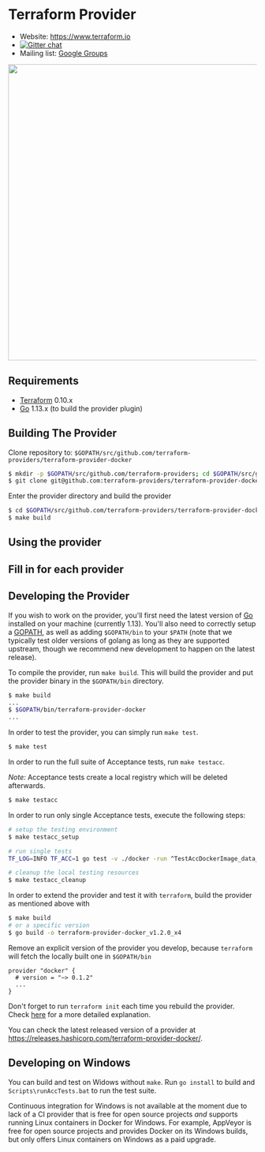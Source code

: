 Terraform Provider
==================

- Website: https://www.terraform.io
- [![Gitter chat](https://badges.gitter.im/hashicorp-terraform/Lobby.png)](https://gitter.im/hashicorp-terraform/Lobby)
- Mailing list: [Google Groups](http://groups.google.com/group/terraform-tool)

<img src="https://cdn.rawgit.com/hashicorp/terraform-website/master/content/source/assets/images/logo-hashicorp.svg" width="600px">

Requirements
------------

-	[Terraform](https://www.terraform.io/downloads.html) 0.10.x
-	[Go](https://golang.org/doc/install) 1.13.x (to build the provider plugin)

Building The Provider
---------------------

Clone repository to: `$GOPATH/src/github.com/terraform-providers/terraform-provider-docker`

```sh
$ mkdir -p $GOPATH/src/github.com/terraform-providers; cd $GOPATH/src/github.com/terraform-providers
$ git clone git@github.com:terraform-providers/terraform-provider-docker
```

Enter the provider directory and build the provider

```sh
$ cd $GOPATH/src/github.com/terraform-providers/terraform-provider-docker
$ make build
```

Using the provider
----------------------
## Fill in for each provider

Developing the Provider
---------------------------

If you wish to work on the provider, you'll first need the latest version of [Go](http://www.golang.org) installed on your machine (currently 1.13). You'll also need to correctly setup a [GOPATH](http://golang.org/doc/code.html#GOPATH), as well as adding `$GOPATH/bin` to your `$PATH` (note that we typically test older versions of golang as long as they are supported upstream, though we recommend new development to happen on the latest release).

To compile the provider, run `make build`. This will build the provider and put the provider binary in the `$GOPATH/bin` directory.

```sh
$ make build
...
$ $GOPATH/bin/terraform-provider-docker
...
```

In order to test the provider, you can simply run `make test`.

```sh
$ make test
```

In order to run the full suite of Acceptance tests, run `make testacc`.

*Note:* Acceptance tests create a local registry which will be deleted afterwards.

```sh
$ make testacc
```

In order to run only single Acceptance tests, execute the following steps:

```sh
# setup the testing environment
$ make testacc_setup

# run single tests
TF_LOG=INFO TF_ACC=1 go test -v ./docker -run ^TestAccDockerImage_data_private_config_file$ -timeout 360s

# cleanup the local testing resources
$ make testacc_cleanup
```

In order to extend the provider and test it with `terraform`, build the provider as mentioned above with
```sh
$ make build
# or a specific version
$ go build -o terraform-provider-docker_v1.2.0_x4
```

Remove an explicit version of the provider you develop, because `terraform` will fetch
the locally built one in `$GOPATH/bin`
```hcl
provider "docker" {
  # version = "~> 0.1.2"
  ...
}
```


Don't forget to run `terraform init` each time you rebuild the provider. Check [here](https://www.youtube.com/watch?v=TMmovxyo5sY&t=30m14s) for a more detailed explanation.

You can check the latest released version of a provider at https://releases.hashicorp.com/terraform-provider-docker/.

Developing on Windows
---------------------

You can build and test on Widows without `make`.  Run `go install` to
build and `Scripts\runAccTests.bat` to run the test suite.

Continuous integration for Windows is not available at the moment due
to lack of a CI provider that is free for open source projects *and*
supports running Linux containers in Docker for Windows.  For example,
AppVeyor is free for open source projects and provides Docker on its
Windows builds, but only offers Linux containers on Windows as a paid
upgrade.
